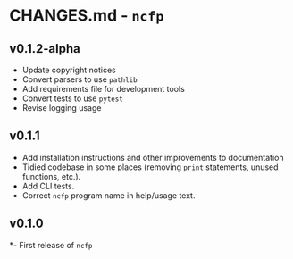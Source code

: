# CHANGES.md - `ncfp`

## v0.1.2-alpha

- Update copyright notices
- Convert parsers to use `pathlib`
- Add requirements file for development tools
- Convert tests to use `pytest`
- Revise logging usage

## v0.1.1

- Add installation instructions and other improvements to documentation
- Tidied codebase in some places (removing `print` statements, unused functions, etc.).
- Add CLI tests.
- Correct `ncfp` program name in help/usage text.

## v0.1.0

*- First release of `ncfp`